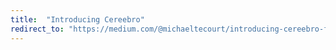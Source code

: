 ```yaml
---
title:  "Introducing Cereebro"
redirect_to: "https://medium.com/@michaeltecourt/introducing-cereebro-f9f136fa3e3f"
---
```

